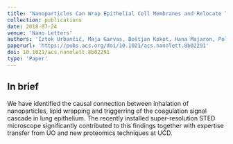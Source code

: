 ```yaml
---
title: "Nanoparticles Can Wrap Epithelial Cell Membranes and Relocate Them Across the Epithelial Cell Layer"
collection: publications
date: 2018-07-24
venue: 'Nano Letters'
authors: 'Iztok Urbančič, Maja Garvas, Boštjan Kokot, Hana Majaron, Polona Umek, Hilary Cassidy, Miha Škarabot, Falk Schneider, Silvia Galiani, Zoran Arsov, Tilen Koklic, David Matallanas, Miran Čeh, Igor Muševič, Christian Eggeling, and Janez Štrancar'
paperurl: 'https://pubs.acs.org/doi/10.1021/acs.nanolett.8b02291'
doi: 10.1021/acs.nanolett.8b02291
type: 'Paper'
---
```

<!--
permalink: /publication/2020-10-09-Kokot-AdvMat
excerpt: 'We built the first in vitro model to predict nanomaterial-induced chronic inflammation'
citation: 'Your Name, You. (2009). &quot;Paper Title Number 1.&quot; <i>Journal 1</i>. 1(1).'
-->

In brief 
--------
We have identified the causal connection between inhalation of nanoparticles, lipid wrapping and triggerring of the coagulation signal cascade in lung epithelium. The recently installed super-resolution STED microscope significantly contributed to this findings together with expertise transfer from UO and new proteomics techniques at UCD.

